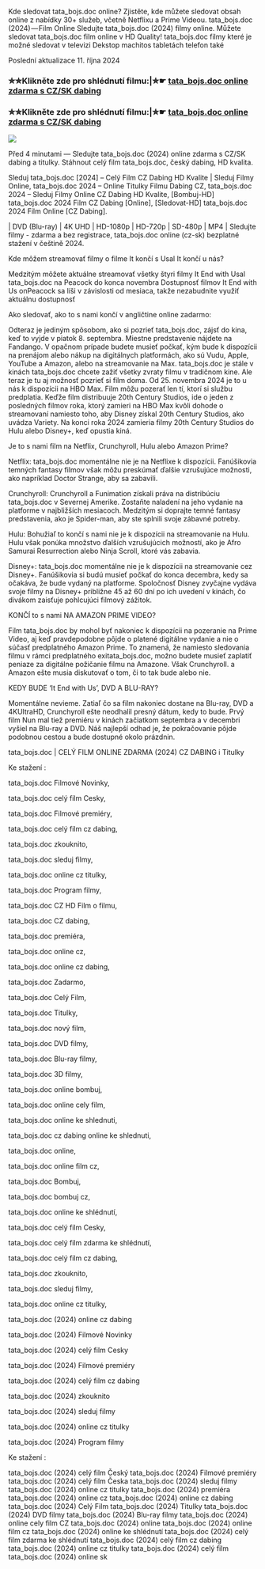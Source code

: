 Kde sledovat tata_bojs.doc online? Zjistěte, kde můžete sledovat obsah online z nabídky 30+ služeb, včetně Netflixu a Prime Videou. tata_bojs.doc (2024) — Film Online Sledujte tata_bojs.doc (2024) filmy online. Můžete sledovat tata_bojs.doc film online v HD Quality! tata_bojs.doc filmy které je možné sledovat v televizi Dekstop machitos tabletách telefon také

Poslední aktualizace 11. října 2024

### ✮✮Klikněte zde pro shlédnutí filmu:|✮☛ [tata_bojs.doc online zdarma s CZ/SK dabing](https://crotx.online/sk/movie/1163783/tata_bojs-doc.git)

### ✮✮Klikněte zde pro shlédnutí filmu:|✮☛ [tata_bojs.doc online zdarma s CZ/SK dabing](https://crotx.online/sk/movie/1163783/tata_bojs-doc.git)

<p dir="auto"><a href="https://crotx.online/sk/movie/1163783/tata_bojs-doc.git" title="720p" rel="nofollow"><img src="https://i.imgur.com/jhNGoEt.gif" style="max-width: 100%;"></a></p>

Před 4 minutami — Sledujte tata_bojs.doc (2024) online zdarma s CZ/SK dabing a titulky. Stáhnout celý film tata_bojs.doc, český dabing, HD kvalita.

Sleduj tata_bojs.doc [2024] – Celý Film CZ Dabing HD Kvalite | Sleduj Filmy Online, tata_bojs.doc 2024 – Online Titulky Filmu Dabing CZ, tata_bojs.doc 2024 – Sleduj Filmy Online CZ Dabing HD Kvalite, [Bombuj-HD] tata_bojs.doc 2024 Film CZ Dabing [Online], [Sledovat-HD] tata_bojs.doc 2024 Film Online [CZ Dabing].

| DVD (Blu-ray) | 4K UHD | HD-1080p | HD-720p | SD-480p | MP4 | Sledujte filmy - zdarma a bez registrace, tata_bojs.doc online (cz-sk) bezplatné stažení v češtině 2024.

Kde môžem streamovať filmy o filme It končí s Usal It končí u nás?

Medzitým môžete aktuálne streamovať všetky štyri filmy It End with Usal tata_bojs.doc na Peacock do konca novembra Dostupnosť filmov It End with Us onPeacock sa líši v závislosti od mesiaca, takže nezabudnite využiť aktuálnu dostupnosť

Ako sledovať, ako to s nami končí v angličtine online zadarmo:

Odteraz je jediným spôsobom, ako si pozrieť tata_bojs.doc, zájsť do kina, keď to vyjde v piatok 8. septembra. Miestne predstavenie nájdete na Fandango. V opačnom prípade budete musieť počkať, kým bude k dispozícii na prenájom alebo nákup na digitálnych platformách, ako sú Vudu, Apple, YouTube a Amazon, alebo na streamovanie na Max. tata_bojs.doc je stále v kinách tata_bojs.doc chcete zažiť všetky zvraty filmu v tradičnom kine. Ale teraz je tu aj možnosť pozrieť si film doma. Od 25. novembra 2024 je to u nás k dispozícii na HBO Max. Film môžu pozerať len tí, ktorí si službu predplatia. Keďže film distribuuje 20th Century Studios, ide o jeden z posledných filmov roka, ktorý zamieri na HBO Max kvôli dohode o streamovaní namiesto toho, aby Disney získal 20th Century Studios, ako uvádza Variety. Na konci roka 2024 zamieria filmy 20th Century Studios do Hulu alebo Disney+, keď opustia kiná.

Je to s nami film na Netflix, Crunchyroll, Hulu alebo Amazon Prime?

Netflix: tata_bojs.doc momentálne nie je na Netflixe k dispozícii. Fanúšikovia temných fantasy filmov však môžu preskúmať ďalšie vzrušujúce možnosti, ako napríklad Doctor Strange, aby sa zabavili.

Crunchyroll: Crunchyroll a Funimation získali práva na distribúciu tata_bojs.doc v Severnej Amerike. Zostaňte naladení na jeho vydanie na platforme v najbližších mesiacoch. Medzitým si doprajte temné fantasy predstavenia, ako je Spider-man, aby ste splnili svoje zábavné potreby.

Hulu: Bohužiaľ to končí s nami nie je k dispozícii na streamovanie na Hulu. Hulu však ponúka množstvo ďalších vzrušujúcich možností, ako je Afro Samurai Resurrection alebo Ninja Scroll, ktoré vás zabavia.

Disney+: tata_bojs.doc momentálne nie je k dispozícii na streamovanie cez Disney+. Fanúšikovia si budú musieť počkať do konca decembra, kedy sa očakáva, že bude vydaný na platforme. Spoločnosť Disney zvyčajne vydáva svoje filmy na Disney+ približne 45 až 60 dní po ich uvedení v kinách, čo divákom zaisťuje pohlcujúci filmový zážitok.

KONČÍ to s nami NA AMAZON PRIME VIDEO?

Film tata_bojs.doc by mohol byť nakoniec k dispozícii na pozeranie na Prime Video, aj keď pravdepodobne pôjde o platené digitálne vydanie a nie o súčasť predplatného Amazon Prime. To znamená, že namiesto sledovania filmu v rámci predplatného exitata_bojs.doc, možno budete musieť zaplatiť peniaze za digitálne požičanie filmu na Amazone. Však Crunchyroll. a Amazon ešte musia diskutovať o tom, či to tak bude alebo nie.

KEDY BUDE ‘It End with Us’, DVD A BLU-RAY?

Momentálne nevieme. Zatiaľ čo sa film nakoniec dostane na Blu-ray, DVD a 4KUltraHD, Crunchyroll ešte neodhalil presný dátum, kedy to bude. Prvý film Nun mal tiež premiéru v kinách začiatkom septembra a v decembri vyšiel na Blu-ray a DVD. Náš najlepší odhad je, že pokračovanie pôjde podobnou cestou a bude dostupné okolo prázdnin.

tata_bojs.doc | CELÝ FILM ONLINE ZDARMA (2024) CZ DABING i Titulky

Ke stažení :

tata_bojs.doc Filmové Novinky,

tata_bojs.doc celý film Cesky,

tata_bojs.doc Filmové premiéry,

tata_bojs.doc celý film cz dabing,

tata_bojs.doc zkouknito,

tata_bojs.doc sleduj filmy,

tata_bojs.doc online cz titulky,

tata_bojs.doc Program filmy,

tata_bojs.doc CZ HD Film o filmu,

tata_bojs.doc CZ dabing,

tata_bojs.doc premiéra,

tata_bojs.doc online cz,

tata_bojs.doc online cz dabing,

tata_bojs.doc Zadarmo,

tata_bojs.doc Celý Film,

tata_bojs.doc Titulky,

tata_bojs.doc nový film,

tata_bojs.doc DVD filmy,

tata_bojs.doc Blu-ray filmy,

tata_bojs.doc 3D filmy,

tata_bojs.doc online bombuj,

tata_bojs.doc online cely film,

tata_bojs.doc online ke shlednuti,

tata_bojs.doc cz dabing online ke shlednuti,

tata_bojs.doc online,

tata_bojs.doc online film cz,

tata_bojs.doc Bombuj,

tata_bojs.doc bombuj cz,

tata_bojs.doc online ke shlédnutí,

tata_bojs.doc celý film Cesky,

tata_bojs.doc celý film zdarma ke shlédnutí,

tata_bojs.doc celý film cz dabing,

tata_bojs.doc zkouknito,

tata_bojs.doc sleduj filmy,

tata_bojs.doc online cz titulky,

tata_bojs.doc (2024) online cz dabing

tata_bojs.doc (2024) Filmové Novinky

tata_bojs.doc (2024) celý film Cesky

tata_bojs.doc (2024) Filmové premiéry

tata_bojs.doc (2024) celý film cz dabing

tata_bojs.doc (2024) zkouknito

tata_bojs.doc (2024) sleduj filmy

tata_bojs.doc (2024) online cz titulky

tata_bojs.doc (2024) Program filmy

Ke stažení :

tata_bojs.doc (2024) celý film Český tata_bojs.doc (2024) Filmové premiéry tata_bojs.doc (2024) celý film Česka tata_bojs.doc (2024) sleduj filmy tata_bojs.doc (2024) online cz titulky tata_bojs.doc (2024) premiéra tata_bojs.doc (2024) online cz tata_bojs.doc (2024) online cz dabing tata_bojs.doc (2024) Celý Film tata_bojs.doc (2024) Titulky tata_bojs.doc (2024) DVD filmy tata_bojs.doc (2024) Blu-ray filmy tata_bojs.doc (2024) online cely film CZ tata_bojs.doc (2024) online tata_bojs.doc (2024) online film cz tata_bojs.doc (2024) online ke shlédnutí tata_bojs.doc (2024) celý film zdarma ke shlédnutí tata_bojs.doc (2024) celý film cz dabing tata_bojs.doc (2024) online cz titulky tata_bojs.doc (2024) celý film tata_bojs.doc (2024) online sk
